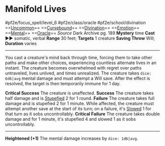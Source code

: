 # Manifold Lives
#pf2e/focus_spell/level_6 #pf2e/class/oracle #pf2e/school/divination 
==[Uncommon](Uncommon.md)== ==[Cursebound](Cursebound.md)== ==[Divination](Divination.md)== ==[Emotion](Emotion.md)== ==[Mental](Mental.md)== ==[Oracle](Oracle.md)==
*Source* Dark Archive pg. 189
**Mystery** time
**Cast** ►► somatic, verbal
**Range** 30 feet; **Targets** 1 creature
**Saving Throw** Will; **Duration** varies

---
You cast a creature's mind back through time, forcing them to take other paths and make other choices, experiencing countless alternate lives in an instant. The creature becomes overwhelmed with regret over paths untraveled, lives unlived, and times unrealized. The creature takes `dice: 6d6|avg` mental damage and must attempt a Will save. After the effect is resolved, the target is then temporarily immune for 1 day.

**Critical Success** The creature is unaffected.
**Success** The creature takes half damage and is [Stupefied](Stupefied.md) 2 for 1 round.
**Failure** The creature takes full damage and is stupefied 2 for 1 minute. While affected, the creature must attempt another save at the start of its turn; on a failure, it's [Slowed](Slowed.md) 1 for that turn as it sobs uncontrollably.
**Critical Failure** The creature takes double damage and for 1 minute, it's stupefied 4 and slowed 1 as it sobs uncontrollably.

<hr>

**Heightened (+1)** The mental damage increases by `dice: 1d6|avg`.